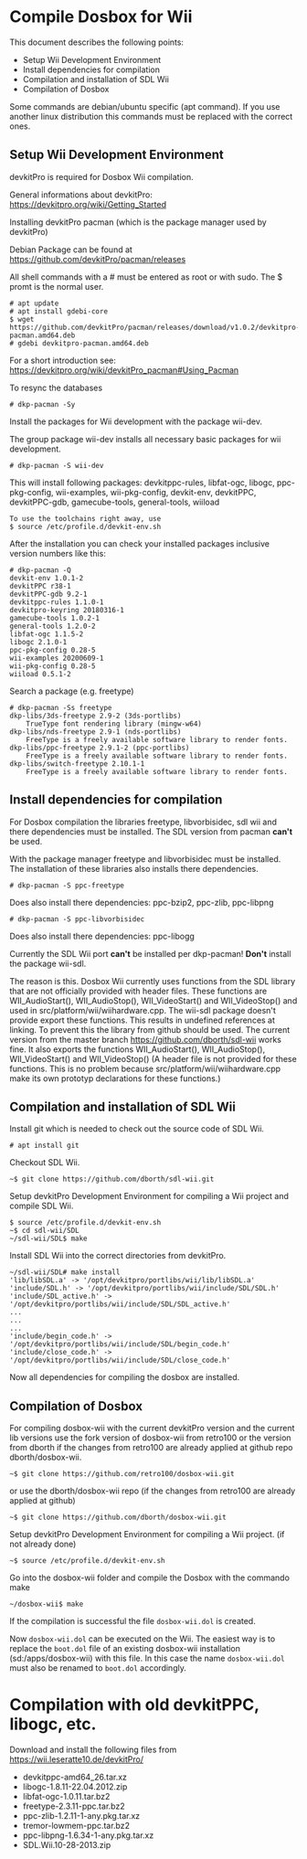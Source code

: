 # Compile Dosbox for Wii

This document describes the following points:

- Setup Wii Development Environment
- Install dependencies for compilation
- Compilation and installation of SDL Wii
- Compilation of Dosbox

Some commands are debian/ubuntu specific (apt command). If you use another linux distribution this commands must be replaced with the correct ones.

## Setup Wii Development Environment

devkitPro is required for Dosbox Wii compilation.

General informations about devkitPro:
https://devkitpro.org/wiki/Getting_Started

Installing devkitPro pacman (which is the package manager used by devkitPro)

Debian Package can be found at https://github.com/devkitPro/pacman/releases

All shell commands with a # must be entered as root or with sudo. The $ promt is the normal user.

```
# apt update
# apt install gdebi-core
$ wget https://github.com/devkitPro/pacman/releases/download/v1.0.2/devkitpro-pacman.amd64.deb
# gdebi devkitpro-pacman.amd64.deb
```

For a short introduction see: https://devkitpro.org/wiki/devkitPro_pacman#Using_Pacman

To resync the databases

```
# dkp-pacman -Sy
```

Install the packages for Wii development with the package wii-dev.

The group package wii-dev installs all necessary basic packages for wii development.

```
# dkp-pacman -S wii-dev
```

This will install following packages: devkitppc-rules, libfat-ogc, libogc, ppc-pkg-config, wii-examples, wii-pkg-config, devkit-env, devkitPPC, devkitPPC-gdb, gamecube-tools, general-tools, wiiload

```
To use the toolchains right away, use
$ source /etc/profile.d/devkit-env.sh
```

After the installation you can check your installed packages inclusive version numbers like this:

```
# dkp-pacman -Q
devkit-env 1.0.1-2
devkitPPC r38-1
devkitPPC-gdb 9.2-1
devkitppc-rules 1.1.0-1
devkitpro-keyring 20180316-1
gamecube-tools 1.0.2-1
general-tools 1.2.0-2
libfat-ogc 1.1.5-2
libogc 2.1.0-1
ppc-pkg-config 0.28-5
wii-examples 20200609-1
wii-pkg-config 0.28-5
wiiload 0.5.1-2
```

Search a package (e.g. freetype)

```
# dkp-pacman -Ss freetype
dkp-libs/3ds-freetype 2.9-2 (3ds-portlibs)
    TrueType font rendering library (mingw-w64)
dkp-libs/nds-freetype 2.9-1 (nds-portlibs)
    FreeType is a freely available software library to render fonts.
dkp-libs/ppc-freetype 2.9.1-2 (ppc-portlibs)
    FreeType is a freely available software library to render fonts.
dkp-libs/switch-freetype 2.10.1-1
    FreeType is a freely available software library to render fonts.
```

## Install dependencies for compilation

For Dosbox compilation the libraries freetype, libvorbisidec, sdl wii and there dependencies must be installed. The SDL version from pacman **can't** be used.

With the package manager freetype and libvorbisidec must be installed. The installation of these libraries also installs there dependencies.

```
# dkp-pacman -S ppc-freetype
```

Does also install there dependencies: ppc-bzip2, ppc-zlib, ppc-libpng

```
# dkp-pacman -S ppc-libvorbisidec
```

Does also install there dependencies: ppc-libogg

Currently the SDL Wii port **can't** be installed per dkp-pacman! **Don't** install the package wii-sdl.

The reason is this. Dosbox Wii currently uses functions from the SDL library that are not officially provided with header files. These functions are WII_AudioStart(), WII_AudioStop(), WII_VideoStart() and WII_VideoStop() and used in src/platform/wii/wiihardware.cpp. The wii-sdl package doesn't provide export these functions. This results in undefined references at linking. To prevent this the library from github should be used. The current version from the master branch https://github.com/dborth/sdl-wii works fine. It also exports the functions WII_AudioStart(), WII_AudioStop(), WII_VideoStart() and WII_VideoStop() (A header file is not provided for these functions. This is no problem because src/platform/wii/wiihardware.cpp make its own prototyp declarations for these functions.)

## Compilation and installation of SDL Wii

Install git which is needed to check out the source code of SDL Wii.

```
# apt install git
```

Checkout SDL Wii.

```
~$ git clone https://github.com/dborth/sdl-wii.git
```

Setup devkitPro Development Environment for compiling a Wii project and compile SDL Wii.

```
$ source /etc/profile.d/devkit-env.sh
~$ cd sdl-wii/SDL
~/sdl-wii/SDL$ make
```

Install SDL Wii into the correct directories from devkitPro.

```
~/sdl-wii/SDL# make install
'lib/libSDL.a' -> '/opt/devkitpro/portlibs/wii/lib/libSDL.a'
'include/SDL.h' -> '/opt/devkitpro/portlibs/wii/include/SDL/SDL.h'
'include/SDL_active.h' -> '/opt/devkitpro/portlibs/wii/include/SDL/SDL_active.h'
...
...
...
'include/begin_code.h' -> '/opt/devkitpro/portlibs/wii/include/SDL/begin_code.h'
'include/close_code.h' -> '/opt/devkitpro/portlibs/wii/include/SDL/close_code.h'
```

Now all dependencies for compiling the dosbox are installed.

## Compilation of Dosbox

For compiling dosbox-wii with the current devkitPro version and the current lib versions use the fork version of dosbox-wii from retro100 or the version from dborth if the changes from retro100 are already applied at github repo dborth/dosbox-wii.

```
~$ git clone https://github.com/retro100/dosbox-wii.git
```

or use the dborth/dosbox-wii repo (if the changes from retro100 are already applied at github)

```
~$ git clone https://github.com/dborth/dosbox-wii.git
```

Setup devkitPro Development Environment for compiling a Wii project. (if not already done)

```
~$ source /etc/profile.d/devkit-env.sh
```

Go into the dosbox-wii folder and compile the Dosbox with the commando make

```
~/dosbox-wii$ make
```

If the compilation is successful the file `dosbox-wii.dol` is created.

Now `dosbox-wii.dol` can be executed on the Wii. The easiest way is to replace the `boot.dol` file of an existing dosbox-wii installation (sd:/apps/dosbox-wii) with this file. In this case the name `dosbox-wii.dol` must also be renamed to `boot.dol` accordingly.


# Compilation with old devkitPPC, libogc, etc.

Download and install the following files from https://wii.leseratte10.de/devkitPro/

* devkitppc-amd64_26.tar.xz
* libogc-1.8.11-22.04.2012.zip
* libfat-ogc-1.0.11.tar.bz2
* freetype-2.3.11-ppc.tar.bz2
* ppc-zlib-1.2.11-1-any.pkg.tar.xz
* tremor-lowmem-ppc.tar.bz2
* ppc-libpng-1.6.34-1-any.pkg.tar.xz
* SDL.Wii.10-28-2013.zip

